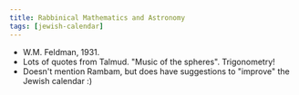 ```yaml
---
title: Rabbinical Mathematics and Astronomy
tags: [jewish-calendar]
---
```

- W.M. Feldman, 1931.
- Lots of quotes from Talmud. "Music of the spheres". Trigonometry!
- Doesn't mention Rambam, but does have suggestions to "improve" the Jewish calendar :)